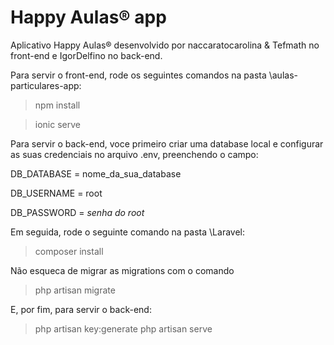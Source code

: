 # Happy Aulas® app
Aplicativo Happy Aulas® desenvolvido por naccaratocarolina & Tefmath no front-end e IgorDelfino no back-end.

Para servir o front-end, rode os seguintes comandos na pasta \aulas-particulares-app:

> npm install

> ionic serve

Para servir o back-end, voce primeiro criar uma database local e configurar as suas credenciais no arquivo .env, preenchendo o campo:

  DB_DATABASE = nome_da_sua_database
  
  DB_USERNAME = root
  
  DB_PASSWORD = *senha do root*
  
Em seguida, rode o seguinte comando na pasta \Laravel:

> composer install

Não esqueca de migrar as migrations com o comando

> php artisan migrate

E, por fim, para servir o back-end:

> php artisan key:generate
> php artisan serve
  
